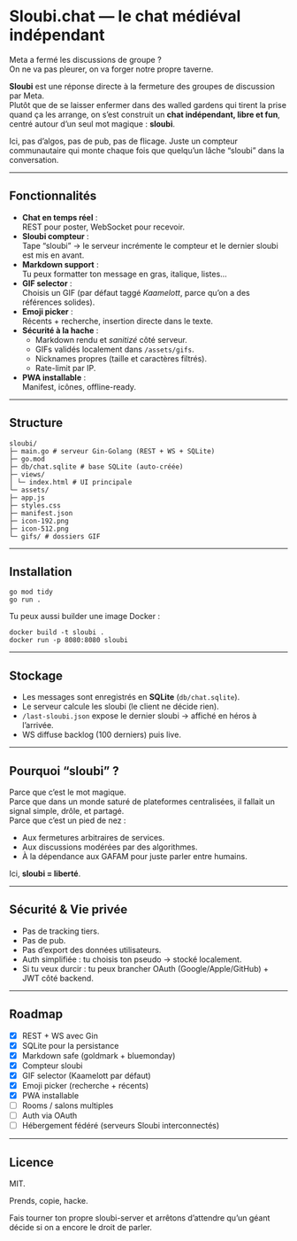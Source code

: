 # Sloubi.chat — le chat médiéval indépendant

Meta a fermé les discussions de groupe ?  
On ne va pas pleurer, on va forger notre propre taverne.

**Sloubi** est une réponse directe à la fermeture des groupes de discussion par Meta.  
Plutôt que de se laisser enfermer dans des walled gardens qui tirent la prise quand ça les arrange, on s’est construit un **chat indépendant, libre et fun**, centré autour d’un seul mot magique : **sloubi**.

Ici, pas d’algos, pas de pub, pas de flicage. Juste un compteur communautaire qui monte chaque fois que quelqu’un lâche “sloubi” dans la conversation.

---

## Fonctionnalités

- **Chat en temps réel** :  
  REST pour poster, WebSocket pour recevoir.  
- **Sloubi compteur** :  
  Tape “sloubi” → le serveur incrémente le compteur et le dernier sloubi est mis en avant.  
- **Markdown support** :  
  Tu peux formatter ton message en gras, italique, listes…  
- **GIF selector** :  
  Choisis un GIF (par défaut taggé *Kaamelott*, parce qu’on a des références solides).  
- **Emoji picker** :  
  Récents + recherche, insertion directe dans le texte.  
- **Sécurité à la hache** :  
  - Markdown rendu et *sanitizé* côté serveur.  
  - GIFs validés localement dans `/assets/gifs`.  
  - Nicknames propres (taille et caractères filtrés).  
  - Rate-limit par IP.  
- **PWA installable** :  
  Manifest, icônes, offline-ready.  

---

## Structure

```
sloubi/
├─ main.go # serveur Gin-Golang (REST + WS + SQLite)
├─ go.mod
├─ db/chat.sqlite # base SQLite (auto-créée)
├─ views/
│ └─ index.html # UI principale
└─ assets/
├─ app.js
├─ styles.css
├─ manifest.json
├─ icon-192.png
├─ icon-512.png
└─ gifs/ # dossiers GIF
```


---

## Installation

```
go mod tidy
go run .
```


Tu peux aussi builder une image Docker :

```
docker build -t sloubi .
docker run -p 8080:8080 sloubi
```



---

## Stockage

- Les messages sont enregistrés en **SQLite** (`db/chat.sqlite`).  
- Le serveur calcule les sloubi (le client ne décide rien).  
- `/last-sloubi.json` expose le dernier sloubi → affiché en héros à l’arrivée.  
- WS diffuse backlog (100 derniers) puis live.  

---

## Pourquoi “sloubi” ?

Parce que c’est le mot magique.  
Parce que dans un monde saturé de plateformes centralisées, il fallait un signal simple, drôle, et partagé.  
Parce que c’est un pied de nez :  
- Aux fermetures arbitraires de services.  
- Aux discussions modérées par des algorithmes.  
- À la dépendance aux GAFAM pour juste parler entre humains.

Ici, **sloubi = liberté**.

---

## Sécurité & Vie privée

- Pas de tracking tiers.  
- Pas de pub.  
- Pas d’export des données utilisateurs.  
- Auth simplifiée : tu choisis ton pseudo → stocké localement.  
- Si tu veux durcir : tu peux brancher OAuth (Google/Apple/GitHub) + JWT côté backend.  

---

## Roadmap

- [x] REST + WS avec Gin  
- [x] SQLite pour la persistance  
- [x] Markdown safe (goldmark + bluemonday)  
- [x] Compteur sloubi  
- [x] GIF selector (Kaamelott par défaut)  
- [x] Emoji picker (recherche + récents)  
- [x] PWA installable  
- [ ] Rooms / salons multiples  
- [ ] Auth via OAuth  
- [ ] Hébergement fédéré (serveurs Sloubi interconnectés)  

---

## Licence

MIT.  

Prends, copie, hacke.  

Fais tourner ton propre sloubi-server et arrêtons d’attendre qu’un géant décide si on a encore le droit de parler.
